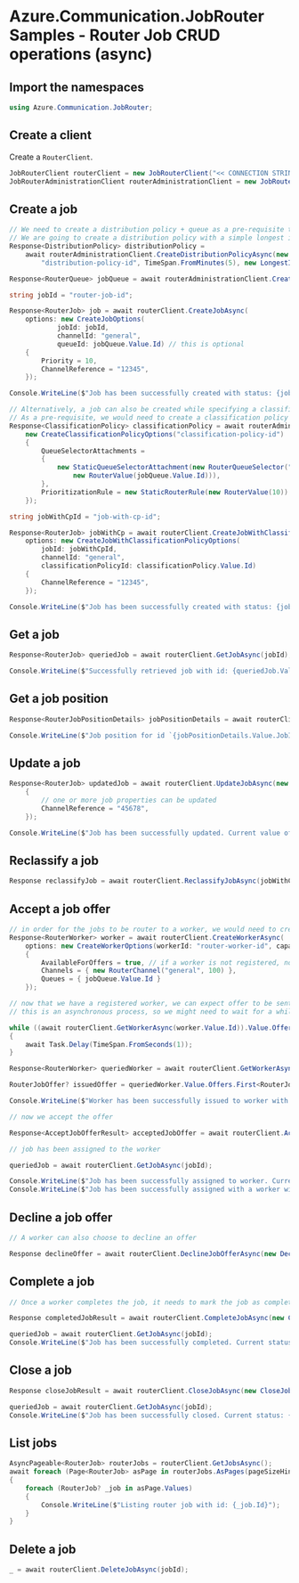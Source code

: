 # Azure.Communication.JobRouter Samples - Router Job CRUD operations (async)

## Import the namespaces

```C# Snippet:Azure_Communication_JobRouter_Tests_Samples_UsingStatements
using Azure.Communication.JobRouter;
```

## Create a client

Create a `RouterClient`.

```C# Snippet:Azure_Communication_JobRouter_Tests_Samples_CreateClient
JobRouterClient routerClient = new JobRouterClient("<< CONNECTION STRING >>");
JobRouterAdministrationClient routerAdministrationClient = new JobRouterAdministrationClient("<< CONNECTION STRING >>");
```

## Create a job

```C# Snippet:Azure_Communication_JobRouter_Tests_Samples_Crud_CreateRouterJob_Async
// We need to create a distribution policy + queue as a pre-requisite to start creating job
// We are going to create a distribution policy with a simple longest idle distribution mode
Response<DistributionPolicy> distributionPolicy =
    await routerAdministrationClient.CreateDistributionPolicyAsync(new CreateDistributionPolicyOptions(
        "distribution-policy-id", TimeSpan.FromMinutes(5), new LongestIdleMode()));

Response<RouterQueue> jobQueue = await routerAdministrationClient.CreateQueueAsync(new CreateQueueOptions("job-queue-id", distributionPolicy.Value.Id));

string jobId = "router-job-id";

Response<RouterJob> job = await routerClient.CreateJobAsync(
    options: new CreateJobOptions(
            jobId: jobId,
            channelId: "general",
            queueId: jobQueue.Value.Id) // this is optional
    {
        Priority = 10,
        ChannelReference = "12345",
    });

Console.WriteLine($"Job has been successfully created with status: {job.Value.Status}"); // "Queued"

// Alternatively, a job can also be created while specifying a classification policy
// As a pre-requisite, we would need to create a classification policy first
Response<ClassificationPolicy> classificationPolicy = await routerAdministrationClient.CreateClassificationPolicyAsync(
    new CreateClassificationPolicyOptions("classification-policy-id")
    {
        QueueSelectorAttachments =
        {
            new StaticQueueSelectorAttachment(new RouterQueueSelector("Id", LabelOperator.Equal,
                new RouterValue(jobQueue.Value.Id))),
        },
        PrioritizationRule = new StaticRouterRule(new RouterValue(10))
    });

string jobWithCpId = "job-with-cp-id";

Response<RouterJob> jobWithCp = await routerClient.CreateJobWithClassificationPolicyAsync(
    options: new CreateJobWithClassificationPolicyOptions(
        jobId: jobWithCpId,
        channelId: "general",
        classificationPolicyId: classificationPolicy.Value.Id)
    {
        ChannelReference = "12345",
    });

Console.WriteLine($"Job has been successfully created with status: {jobWithCp.Value.Status}"); // "PendingClassification"
```

## Get a job

```C# Snippet:Azure_Communication_JobRouter_Tests_Samples_Crud_GetRouterJob_Async
Response<RouterJob> queriedJob = await routerClient.GetJobAsync(jobId);

Console.WriteLine($"Successfully retrieved job with id: {queriedJob.Value.Id}"); // "router-job-id"
```

## Get a job position

```C# Snippet:Azure_Communication_JobRouter_Tests_Samples_Crud_GetRouterJobPosition_Async
Response<RouterJobPositionDetails> jobPositionDetails = await routerClient.GetQueuePositionAsync(jobId);

Console.WriteLine($"Job position for id `{jobPositionDetails.Value.JobId}` successfully retrieved. JobPosition: {jobPositionDetails.Value.Position}");
```

## Update a job

```C# Snippet:Azure_Communication_JobRouter_Tests_Samples_Crud_UpdateRouterJob_Async
Response<RouterJob> updatedJob = await routerClient.UpdateJobAsync(new RouterJob(jobId)
    {
        // one or more job properties can be updated
        ChannelReference = "45678",
    });

Console.WriteLine($"Job has been successfully updated. Current value of channelReference: {updatedJob.Value.ChannelReference}"); // "45678"
```

## Reclassify a job

```C# Snippet:Azure_Communication_JobRouter_Tests_Samples_Crud_ReclassifyRouterJob_Async
Response reclassifyJob = await routerClient.ReclassifyJobAsync(jobWithCpId, CancellationToken.None);
```

## Accept a job offer

```C# Snippet:Azure_Communication_JobRouter_Tests_Samples_Crud_AcceptJobOffer_Async
// in order for the jobs to be router to a worker, we would need to create a worker with the appropriate queue and channel association
Response<RouterWorker> worker = await routerClient.CreateWorkerAsync(
    options: new CreateWorkerOptions(workerId: "router-worker-id", capacity: 100)
    {
        AvailableForOffers = true, // if a worker is not registered, no offer will be issued
        Channels = { new RouterChannel("general", 100) },
        Queues = { jobQueue.Value.Id }
    });

// now that we have a registered worker, we can expect offer to be sent to the worker
// this is an asynchronous process, so we might need to wait for a while

while ((await routerClient.GetWorkerAsync(worker.Value.Id)).Value.Offers.All(offer => offer.JobId != jobId))
{
    await Task.Delay(TimeSpan.FromSeconds(1));
}

Response<RouterWorker> queriedWorker = await routerClient.GetWorkerAsync(worker.Value.Id);

RouterJobOffer? issuedOffer = queriedWorker.Value.Offers.First<RouterJobOffer>(offer => offer.JobId == jobId);

Console.WriteLine($"Worker has been successfully issued to worker with offerId: {issuedOffer.OfferId} and offer expiry time: {issuedOffer.ExpiresAt}");

// now we accept the offer

Response<AcceptJobOfferResult> acceptedJobOffer = await routerClient.AcceptJobOfferAsync(worker.Value.Id, issuedOffer.OfferId);

// job has been assigned to the worker

queriedJob = await routerClient.GetJobAsync(jobId);

Console.WriteLine($"Job has been successfully assigned to worker. Current job status: {queriedJob.Value.Status}"); // "Assigned"
Console.WriteLine($"Job has been successfully assigned with a worker with assignment id: {acceptedJobOffer.Value.AssignmentId}");
```

## Decline a job offer

```C# Snippet:Azure_Communication_JobRouter_Tests_Samples_Crud_DeclineJobOffer_Async
// A worker can also choose to decline an offer

Response declineOffer = await routerClient.DeclineJobOfferAsync(new DeclineJobOfferOptions(worker.Value.Id, issuedOffer.OfferId));
```

## Complete a job

```C# Snippet:Azure_Communication_JobRouter_Tests_Samples_Crud_CompleteRouterJob_Async
// Once a worker completes the job, it needs to mark the job as completed

Response completedJobResult = await routerClient.CompleteJobAsync(new CompleteJobOptions(jobId, acceptedJobOffer.Value.AssignmentId));

queriedJob = await routerClient.GetJobAsync(jobId);
Console.WriteLine($"Job has been successfully completed. Current status: {queriedJob.Value.Status}"); // "Completed"
```

## Close a job

```C# Snippet:Azure_Communication_JobRouter_Tests_Samples_Crud_CloseRouterJob_Async
Response closeJobResult = await routerClient.CloseJobAsync(new CloseJobOptions(jobId, acceptedJobOffer.Value.AssignmentId));

queriedJob = await routerClient.GetJobAsync(jobId);
Console.WriteLine($"Job has been successfully closed. Current status: {queriedJob.Value.Status}"); // "Closed"
```

## List jobs

```C# Snippet:Azure_Communication_JobRouter_Tests_Samples_Crud_GetRouterJobs_Async
AsyncPageable<RouterJob> routerJobs = routerClient.GetJobsAsync();
await foreach (Page<RouterJob> asPage in routerJobs.AsPages(pageSizeHint: 10))
{
    foreach (RouterJob? _job in asPage.Values)
    {
        Console.WriteLine($"Listing router job with id: {_job.Id}");
    }
}
```

## Delete a job

```C# Snippet:Azure_Communication_JobRouter_Tests_Samples_Crud_DeleteRouterJob_Async
_ = await routerClient.DeleteJobAsync(jobId);
```
